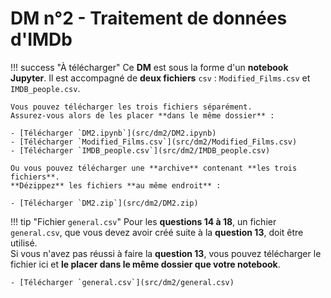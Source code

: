 # DM n°2 - Traitement de données d'IMDb

!!! success "À télécharger"
    Ce **DM** est sous la forme d'un **notebook Jupyter**. Il est accompagné de **deux fichiers** `csv` : `Modified_Films.csv` et `IMDB_people.csv`.

    Vous pouvez télécharger les trois fichiers séparément.  
    Assurez-vous alors de les placer **dans le même dossier** :

    - [Télécharger `DM2.ipynb`](src/dm2/DM2.ipynb)
    - [Télécharger `Modified_Films.csv`](src/dm2/Modified_Films.csv)
    - [Télécharger `IMDB_people.csv`](src/dm2/IMDB_people.csv)

    Ou vous pouvez télécharger une **archive** contenant **les trois fichiers**.  
    **Dézippez** les fichiers **au même endroit** :

    - [Télécharger `DM2.zip`](src/dm2/DM2.zip)

!!! tip "Fichier `general.csv`"
    Pour les **questions 14 à 18**, un fichier `general.csv`, que vous devez avoir créé suite à la **question 13**, doit être utilisé.  
    Si vous n'avez pas réussi à faire la **question 13**, vous pouvez télécharger le fichier ici et **le placer dans le même dossier que votre notebook**.

    - [Télécharger `general.csv`](src/dm2/general.csv)
